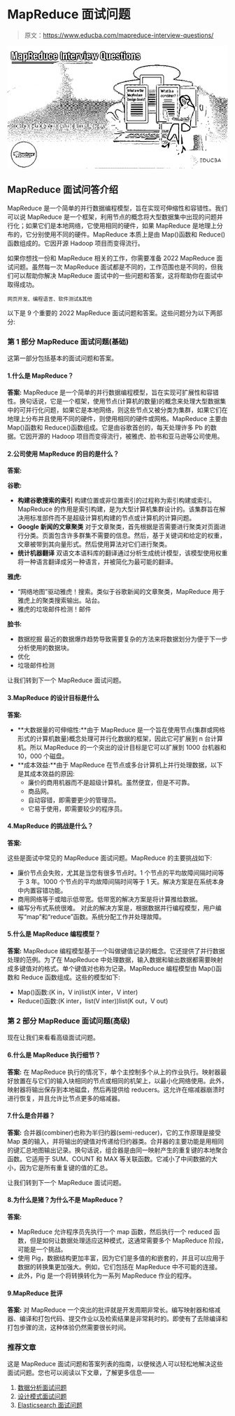 # MapReduce 面试问题

> 原文：<https://www.educba.com/mapreduce-interview-questions/>

![MapReduce Interview Questions](img/24d6e7bf1796837e9590a2ce113e2e4e.png)



## MapReduce 面试问答介绍

MapReduce 是一个简单的并行数据编程模型，旨在实现可伸缩性和容错性。我们可以说 MapReduce 是一个框架，利用节点的概念将大型数据集中出现的问题并行化；如果它们是本地网络，它使用相同的硬件，如果 MapReduce 是地理上分布的，它分别使用不同的硬件。MapReduce 本质上是由 Map()函数和 Reduce()函数组成的。它因开源 Hadoop 项目而变得流行。

如果你想找一份和 MapReduce 相关的工作，你需要准备 2022 MapReduce 面试问题。虽然每一次 MapReduce 面试都是不同的，工作范围也是不同的，但我们可以帮助你解决 MapReduce 面试中的一些问题和答案，这将帮助你在面试中取得成功。

<small>网页开发、编程语言、软件测试&其他</small>

以下是 9 个重要的 2022 MapReduce 面试问题和答案。这些问题分为以下两部分:

### 第 1 部分 MapReduce 面试问题(基础)

这第一部分包括基本的面试问题和答案。

#### 1.什么是 MapReduce？

**答案:**
MapReduce 是一个简单的并行数据编程模型，旨在实现可扩展性和容错性。换句话说，它是一个框架，使用节点(计算机的数量)的概念来处理大型数据集中的可并行化问题，如果它是本地网络，则这些节点又被分类为集群，如果它们在地理上分布并且使用不同的硬件，则使用相同的硬件或网格。MapReduce 主要由 Map()函数和 Reduce()函数组成。它是由谷歌首创的，每天处理许多 Pb 的数据。它因开源的 Hadoop 项目而变得流行，被雅虎、脸书和亚马逊等公司使用。

#### 2.公司使用 MapReduce 的目的是什么？

**答案:**

**谷歌:**

*   **构建谷歌搜索的索引**
    构建位置或非位置索引的过程称为索引构建或索引。MapReduce 的作用是索引构建，是为大型计算机集群设计的。该集群旨在解决用标准部件而不是超级计算机构建的节点或计算机的计算问题。
*   **Google 新闻的文章聚类**
    对于文章聚类，首先根据是否需要进行聚类对页面进行分类。页面包含许多群集不需要的信息。然后，基于关键词和给定的权重，文章被带到其向量形式。然后使用算法对它们进行聚类。
*   **统计机器翻译**
    双语文本语料库的翻译通过分析生成统计模型，该模型使用权重将一种语言翻译成另一种语言，并被简化为最可能的翻译。

**雅虎:**

*   “网络地图”驱动雅虎！搜索。类似于谷歌新闻的文章聚类，MapReduce 用于雅虎上的聚类搜索输出。站台。
*   雅虎的垃圾邮件检测！邮件

**脸书:**

*   数据挖掘
    最近的数据爆炸趋势导致需要复杂的方法来将数据划分为便于下一步分析使用的数据块。
*   优化
*   垃圾邮件检测

让我们转到下一个 MapReduce 面试问题。

#### 3.MapReduce 的设计目标是什么

**答案:**

*   **大数据量的可伸缩性:**由于 MapReduce 是一个旨在使用节点(集群或网格形式的计算机数量)概念处理可并行化数据的框架，因此它可扩展到 n 台计算机。所以 MapReduce 的一个突出的设计目标是它可以扩展到 1000 台机器和 10，000 个磁盘。
*   **成本效益:**由于 MapReduce 在节点或多台计算机上并行处理数据，以下是其成本效益的原因:
    *   廉价的商用机器而不是超级计算机。虽然便宜，但是不可靠。
    *   商品网。
    *   自动容错，即需要更少的管理员。
    *   它易于使用，即需要较少的程序员。

#### 4.MapReduce 的挑战是什么？

**答案:**

这些是面试中常见的 MapReduce 面试问题。MapReduce 的主要挑战如下:

*   廉价节点会失败，尤其是当您有很多节点时。1 个节点的平均故障间隔时间等于 3 年。1000 个节点的平均故障间隔时间等于 1 天。解决方案是在系统本身中内置容错功能。
*   商用网络等于或暗示低带宽。低带宽的解决方案是将计算推给数据。
*   编写分布式系统很难。
    对此的解决方案是，根据数据并行编程模型，用户编写“map”和“reduce”函数。系统分配工作并处理故障。

#### 5.什么是 MapReduce 编程模型？

**答案:**
MapReduce 编程模型基于一个叫做键值记录的概念。它还提供了并行数据处理的范例。为了在 MapReduce 中处理数据，输入数据和输出数据都需要映射成多键值对的格式。单个键值对也称为记录。MapReduce 编程模型由 Map()函数和 Reduce 函数组成。这些的模型如下:

*   Map()函数:(K in，V in)list(K inter，V inter)
*   Reduce()函数:(K inter，list(V inter))list(K out，V out)

### 第 2 部分 MapReduce 面试问题(高级)

现在让我们来看看高级面试问题。

#### 6.什么是 MapReduce 执行细节？

**答案:**
在 MapReduce 执行的情况下，单个主控制多个从上的作业执行。映射器最好放置在与它们的输入块相同的节点或相同的机架上，以最小化网络使用。此外，映射器将输出保存到本地磁盘，然后再提供给 reducers。这允许在缩减器崩溃时进行恢复，并且允许比节点更多的缩减器。

#### 7.什么是合并器？

**答案:**
合并器(combiner)也称为半归约器(semi-reducer)，它的工作原理是接受 Map 类的输入，并将输出的键值对传递给归约器类。合并器的主要功能是用相同的键汇总地图输出记录。换句话说，组合器是由同一映射产生的重复键的本地聚合函数。它适用于 SUM、COUNT 和 MAX 等关联函数。它减小了中间数据的大小，因为它是所有重复键的值的汇总。

让我们转到下一个 MapReduce 面试问题。

#### 8.为什么是猪？为什么不是 MapReduce？

**答案:**

*   MapReduce 允许程序员先执行一个 map 函数，然后执行一个 reduced 函数，但是如何让数据处理适应这种模式，这通常需要多个 MapReduce 阶段，可能是一个挑战。
*   使用 Pig，数据结构更加丰富，因为它们是多值的和嵌套的，并且可以应用于数据的转换集更加强大。例如，它们包括在 MapReduce 中不可能的连接。
*   此外，Pig 是一个将转换转化为一系列 MapReduce 作业的程序。

#### 9.MapReduce 批评

**答案:**
对 MapReduce 一个突出的批评就是开发周期非常长。编写映射器和缩减器、编译和打包代码、提交作业以及检索结果是非常耗时的。即使有了去除编译和打包步骤的流，这种体验仍然需要很长时间。

### 推荐文章

这是 MapReduce 面试问题和答案列表的指南，以便候选人可以轻松地解决这些面试问题。您也可以阅读以下文章，了解更多信息——

1.  [数据分析面试问题](https://www.educba.com/data-analytics-interview-questions/)
2.  [设计模式面试问题](https://www.educba.com/design-pattern-interview-questions/)
3.  [Elasticsearch 面试问题](https://www.educba.com/elasticsearch-interview-questions/)





